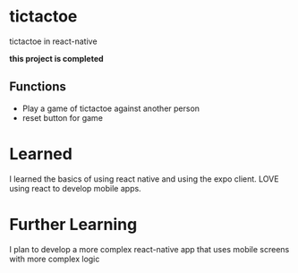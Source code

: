 # tictactoe
tictactoe in react-native

**this project is completed**

## Functions
* Play a game of tictactoe against another person
* reset button for game

# Learned
I learned the basics of using react native and using the expo client. LOVE using react to develop mobile apps.

# Further Learning
I plan to develop a more complex react-native app that uses mobile screens with more complex logic
